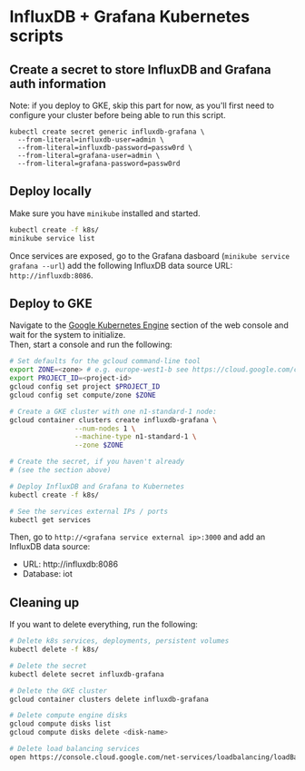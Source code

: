 # InfluxDB + Grafana Kubernetes scripts

## Create a secret to store InfluxDB and Grafana auth information

Note: if you deploy to GKE, skip this part for now, as you'll first need to configure your cluster before being able to run this script.

```
kubectl create secret generic influxdb-grafana \
  --from-literal=influxdb-user=admin \
  --from-literal=influxdb-password=passw0rd \
  --from-literal=grafana-user=admin \
  --from-literal=grafana-password=passw0rd
```


## Deploy locally

Make sure you have `minikube` installed and started.

```sh
kubectl create -f k8s/
minikube service list
```

Once services are exposed, go to the Grafana dasboard (`minikube service grafana --url`) add the following InfluxDB data source URL: `http://influxdb:8086`.


## Deploy to GKE

Navigate to the [Google Kubernetes Engine](https://console.cloud.google.com/kubernetes/list) section of the web console and wait for the system to initialize.  
Then, start a console and run the following:

```sh
# Set defaults for the gcloud command-line tool
export ZONE=<zone> # e.g. europe-west1-b see https://cloud.google.com/compute/docs/regions-zones/#available
export PROJECT_ID=<project-id>
gcloud config set project $PROJECT_ID
gcloud config set compute/zone $ZONE

# Create a GKE cluster with one n1-standard-1 node:
gcloud container clusters create influxdb-grafana \
                --num-nodes 1 \
                --machine-type n1-standard-1 \
                --zone $ZONE

# Create the secret, if you haven't already
# (see the section above)

# Deploy InfluxDB and Grafana to Kubernetes
kubectl create -f k8s/

# See the services external IPs / ports
kubectl get services
```

Then, go to `http://<grafana service external ip>:3000` and add an InfluxDB data source:  
* URL: http://influxdb:8086
* Database: iot


## Cleaning up

If you want to delete everything, run the following:

```sh
# Delete k8s services, deployments, persistent volumes
kubectl delete -f k8s/

# Delete the secret
kubectl delete secret influxdb-grafana

# Delete the GKE cluster
gcloud container clusters delete influxdb-grafana

# Delete compute engine disks
gcloud compute disks list
gcloud compute disks delete <disk-name>

# Delete load balancing services
open https://console.cloud.google.com/net-services/loadbalancing/loadBalancers/list
```
